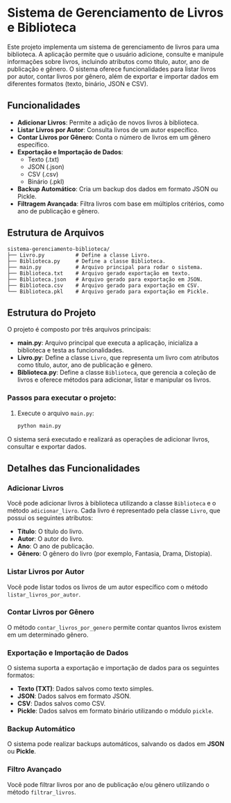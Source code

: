 # Sistema de Gerenciamento de Livros e Biblioteca

Este projeto implementa um sistema de gerenciamento de livros para uma biblioteca. A aplicação permite que o usuário adicione, consulte e manipule informações sobre livros, incluindo atributos como título, autor, ano de publicação e gênero. O sistema oferece funcionalidades para listar livros por autor, contar livros por gênero, além de exportar e importar dados em diferentes formatos (texto, binário, JSON e CSV).

## Funcionalidades

- **Adicionar Livros**: Permite a adição de novos livros à biblioteca.
- **Listar Livros por Autor**: Consulta livros de um autor específico.
- **Contar Livros por Gênero**: Conta o número de livros em um gênero específico.
- **Exportação e Importação de Dados**:
  - Texto (.txt)
  - JSON (.json)
  - CSV (.csv)
  - Binário (.pkl)
- **Backup Automático**: Cria um backup dos dados em formato JSON ou Pickle.
- **Filtragem Avançada**: Filtra livros com base em múltiplos critérios, como ano de publicação e gênero.

## Estrutura de Arquivos

```
sistema-gerenciamento-biblioteca/
├── Livro.py          # Define a classe Livro.
├── Biblioteca.py     # Define a classe Biblioteca.
├── main.py           # Arquivo principal para rodar o sistema.
├── Biblioteca.txt    # Arquivo gerado exportação em texto.
├── Biblioteca.json   # Arquivo gerado para exportação em JSON.
├── Biblioteca.csv    # Arquivo gerado para exportação em CSV.
└── Biblioteca.pkl    # Arquivo gerado para exportação em Pickle.
```

## Estrutura do Projeto

O projeto é composto por três arquivos principais:

- **main.py**: Arquivo principal que executa a aplicação, inicializa a biblioteca e testa as funcionalidades.
- **Livro.py**: Define a classe `Livro`, que representa um livro com atributos como título, autor, ano de publicação e gênero.
- **Biblioteca.py**: Define a classe `Biblioteca`, que gerencia a coleção de livros e oferece métodos para adicionar, listar e manipular os livros.

### Passos para executar o projeto:

1. Execute o arquivo `main.py`:
    ```bash
    python main.py
    ```

O sistema será executado e realizará as operações de adicionar livros, consultar e exportar dados.

## Detalhes das Funcionalidades

### Adicionar Livros

Você pode adicionar livros à biblioteca utilizando a classe `Biblioteca` e o método `adicionar_livro`. Cada livro é representado pela classe `Livro`, que possui os seguintes atributos:

- **Título**: O título do livro.
- **Autor**: O autor do livro.
- **Ano**: O ano de publicação.
- **Gênero**: O gênero do livro (por exemplo, Fantasia, Drama, Distopia).

### Listar Livros por Autor

Você pode listar todos os livros de um autor específico com o método `listar_livros_por_autor`.

### Contar Livros por Gênero

O método `contar_livros_por_genero` permite contar quantos livros existem em um determinado gênero.

### Exportação e Importação de Dados

O sistema suporta a exportação e importação de dados para os seguintes formatos:

- **Texto (TXT)**: Dados salvos como texto simples.
- **JSON**: Dados salvos em formato JSON.
- **CSV**: Dados salvos como CSV.
- **Pickle**: Dados salvos em formato binário utilizando o módulo `pickle`.

### Backup Automático

O sistema pode realizar backups automáticos, salvando os dados em **JSON** ou **Pickle**.

### Filtro Avançado

Você pode filtrar livros por ano de publicação e/ou gênero utilizando o método `filtrar_livros`.
